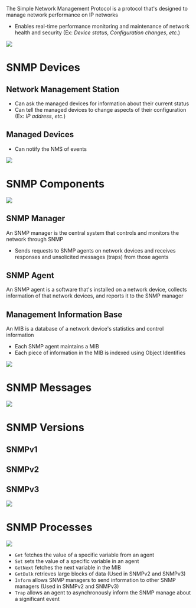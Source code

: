 The Simple Network Management Protocol is a protocol that's designed to manage network performance on IP networks

* Enables real-time performance monitoring and maintenance of network health and security (Ex: *Device status*, *Configuration changes*, *etc.*)

![](https://github.com/JonmarCorpuz/SecondBrain/blob/main/Assets/Whitespace.png)

# SNMP Devices

## Network Management Station

* Can ask the managed devices for information about their current status
* Can tell the managed devices to change aspects of their configuration (Ex: *IP address*, *etc.*)

## Managed Devices

* Can notify the NMS of events

![](https://github.com/JonmarCorpuz/SecondBrain/blob/main/Assets/Whitespace.png)

# SNMP Components

![](https://github.com/JonmarCorpuz/SecondBrain/blob/main/Assets/jdgfldjkjlrugfsjlk.png)

## SNMP Manager

An SNMP manager is the central system that controls and monitors the network through SNMP

* Sends requests to SNMP agents on network devices and receives responses and unsolicited messages (traps) from those agents

## SNMP Agent

An SNMP agent is a software that's installed on a network device, collects information of that network devices, and reports it to the SNMP manager

## Management Information Base

An MIB is a database of a network device's statistics and control information

* Each SNMP agent maintains a MIB
* Each piece of information in the MIB is indexed using Object Identifies

![](https://github.com/JonmarCorpuz/SecondBrain/blob/main/Assets/Whitespace.png)

# SNMP Messages

![](https://github.com/JonmarCorpuz/SecondBrain/blob/main/Assets/Whitespace.png)

# SNMP Versions

## SNMPv1

## SNMPv2

## SNMPv3

![](https://github.com/JonmarCorpuz/SecondBrain/blob/main/Assets/Whitespace.png)

# SNMP Processes

![](https://github.com/JonmarCorpuz/SecondBrain/blob/main/Assets/why-snmp-is-important-view.jpg)

* `Get` fetches the value of a specific variable from an agent
* `Set` sets the value of a specific variable in an agent
* `GetNext` fetches the next variable in the MIB
* `GetBulk` retrieves large blocks of data (Used in SNMPv2 and SNMPv3)
* `Inform` allows SNMP managers to send information to other SNMP managers (Used in SNMPv2 and SNMPv3)
* `Trap` allows an agent to asynchronously inform the SNMP manage about a significant event
